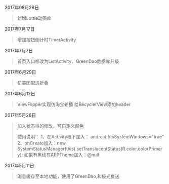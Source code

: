 2017年08月28日
>新增Lottie动画库

2017年7月17日
> 增加按钮倒计时TimerActivity

2017年7月7日
> 首页入口修改为ListActivity、GreenDao数据库升级

2017年6月29日
> 仿美团配送折叠

2017年6月12日
> ViewFlipper实现仿淘宝轮播
>给RecyclerView添加header

2017年5月26日
> 加入状态栏的修改，可自定义颜色
>
>使用说明：
>1、在Activity根下加入： android:fitsSystemWindows="true"
>2、onCreate加入：new SystemStatusManager(this).setTranslucentStatus(R.color.colorPrimary);
>如果有黑线在APPTheme加入：<item name="android:windowContentOverlay">@null</item>

2017年5月11日
> 消息缓存至本地功能，使用了GreenDao,和极光推送


